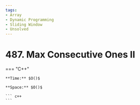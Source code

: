```yaml
---
tags:
- Array
- Dynamic Programming
- Sliding Window
- Unsolved
---
```



# 487. Max Consecutive Ones II

=== "C++"

    **Time:** $O()$

    **Space:** $O()$

    ``` c++
    ```